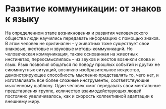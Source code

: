 # Развитие коммуникации: от знаков к языку

На определенном этапе возникновения и развития человеческого общества люди научились передавать информацию с помощью знаков. В этом человек не оригинален – у животных тоже существует свои знаковые, жестовые и звуковые методы коммуникаций. Но человеческая коммуникация, также основанная на животных инстинктах, переосмыслилась – из звуков и жестов возникли слова и язык. 
Язык позволил общаться по поводу прошлых событий и других не сиюминутных ситуаций, возникло изобразительное искусство, демонстрирующее способность мысленно представлять то, чего нет, и изготавливать все более сложные инструменты, соответствующие мысленному шаблону. Один человек смог передавать свои ментальные представления группе, количество взаимодействующих людей постоянно увеличивалось, как и скорость коллективной адаптации к внешнему миру.
